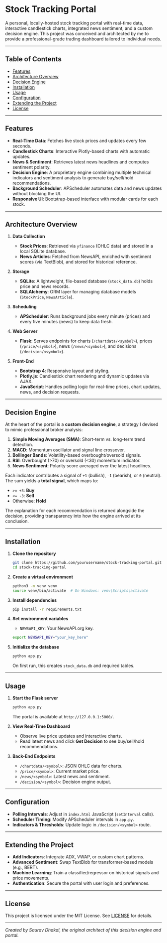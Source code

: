 # Stock Tracking Portal

A personal, locally-hosted stock tracking portal with real-time data, interactive candlestick charts, integrated news sentiment, and a custom decision engine. This project was conceived and architected by me to provide a professional-grade trading dashboard tailored to individual needs.

---

## Table of Contents

- [Features](#features)
- [Architecture Overview](#architecture-overview)
- [Decision Engine](#decision-engine)
- [Installation](#installation)
- [Usage](#usage)
- [Configuration](#configuration)
- [Extending the Project](#extending-the-project)
- [License](#license)

---

## Features

- **Real-Time Data**: Fetches live stock prices and updates every few seconds.
- **Candlestick Charts**: Interactive Plotly-based charts with automatic updates.
- **News & Sentiment**: Retrieves latest news headlines and computes sentiment polarity.
- **Decision Engine**: A proprietary engine combining multiple technical indicators and sentiment analysis to generate buy/sell/hold recommendations.
- **Background Scheduler**: APScheduler automates data and news updates without blocking the UI.
- **Responsive UI**: Bootstrap-based interface with modular cards for each stock.

---

## Architecture Overview

1. **Data Collection**
   - **Stock Prices**: Retrieved via `yfinance` (OHLC data) and stored in a local SQLite database.
   - **News Articles**: Fetched from NewsAPI, enriched with sentiment scores (via TextBlob), and stored for historical reference.

2. **Storage**
   - **SQLite**: A lightweight, file-based database (`stock_data.db`) holds price and news records.
   - **SQLAlchemy**: ORM layer for managing database models (`StockPrice`, `NewsArticle`).

3. **Scheduling**
   - **APScheduler**: Runs background jobs every minute (prices) and every five minutes (news) to keep data fresh.

4. **Web Server**
   - **Flask**: Serves endpoints for charts (`/chartdata/<symbol>`), prices (`/price/<symbol>`), news (`/news/<symbol>`), and decisions (`/decision/<symbol>`).

5. **Front-End**
   - **Bootstrap 4**: Responsive layout and styling.
   - **Plotly.js**: Candlestick chart rendering and dynamic updates via AJAX.
   - **JavaScript**: Handles polling logic for real-time prices, chart updates, news, and decision requests.

---

## Decision Engine

At the heart of the portal is a **custom decision engine**, a strategy I devised to mimic professional broker analysis:

1. **Simple Moving Averages (SMA)**: Short-term vs. long-term trend detection.
2. **MACD**: Momentum oscillator and signal line crossover.
3. **Bollinger Bands**: Volatility-based overbought/oversold signals.
4. **RSI**: Overbought (>70) or oversold (<30) momentum indicator.
5. **News Sentiment**: Polarity score averaged over the latest headlines.

Each indicator contributes a signal of `+1` (bullish), `-1` (bearish), or `0` (neutral). The sum yields a **total signal**, which maps to:

- `>= +3`: **Buy**
- `<= -3`: **Sell**
- Otherwise: **Hold**

The explanation for each recommendation is returned alongside the decision, providing transparency into how the engine arrived at its conclusion.

---

## Installation

1. **Clone the repository**
   ```bash
   git clone https://github.com/yourusername/stock-tracking-portal.git
   cd stock-tracking-portal
   ```

2. **Create a virtual environment**
   ```bash
   python3 -m venv venv
   source venv/bin/activate  # On Windows: venv\Scripts\activate
   ```

3. **Install dependencies**
   ```bash
   pip install -r requirements.txt
   ```

4. **Set environment variables**
   - `NEWSAPI_KEY`: Your NewsAPI.org key.
   ```bash
   export NEWSAPI_KEY="your_key_here"
   ```

5. **Initialize the database**
   ```bash
   python app.py
   ```
   On first run, this creates `stock_data.db` and required tables.

---

## Usage

1. **Start the Flask server**
   ```bash
   python app.py
   ```
   The portal is available at `http://127.0.0.1:5000/`.

2. **View Real-Time Dashboard**
   - Observe live price updates and interactive charts.
   - Read latest news and click **Get Decision** to see buy/sell/hold recommendations.

3. **Back-End Endpoints**
   - `/chartdata/<symbol>`: JSON OHLC data for charts.
   - `/price/<symbol>`: Current market price.
   - `/news/<symbol>`: Latest news and sentiment.
   - `/decision/<symbol>`: Decision engine output.

---

## Configuration

- **Polling Intervals**: Adjust in `index.html` JavaScript (`setInterval` calls).
- **Scheduler Timing**: Modify APScheduler intervals in `app.py`.
- **Indicators & Thresholds**: Update logic in `/decision/<symbol>` route.

---

## Extending the Project

- **Add Indicators**: Integrate ADX, VWAP, or custom chart patterns.
- **Advanced Sentiment**: Swap TextBlob for transformer-based models (e.g., BERT).
- **Machine Learning**: Train a classifier/regressor on historical signals and price movements.
- **Authentication**: Secure the portal with user login and preferences.

---

## License

This project is licensed under the MIT License. See [LICENSE](LICENSE) for details.

---

*Created by Saurav Dhakal, the original architect of this decision engine and portal.*

